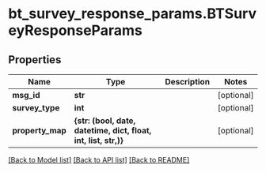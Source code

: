 # bt_survey_response_params.BTSurveyResponseParams

## Properties
Name | Type | Description | Notes
------------ | ------------- | ------------- | -------------
**msg_id** | **str** |  | [optional] 
**survey_type** | **int** |  | [optional] 
**property_map** | **{str: (bool, date, datetime, dict, float, int, list, str,)}** |  | [optional] 

[[Back to Model list]](../README.md#documentation-for-models) [[Back to API list]](../README.md#documentation-for-api-endpoints) [[Back to README]](../README.md)



